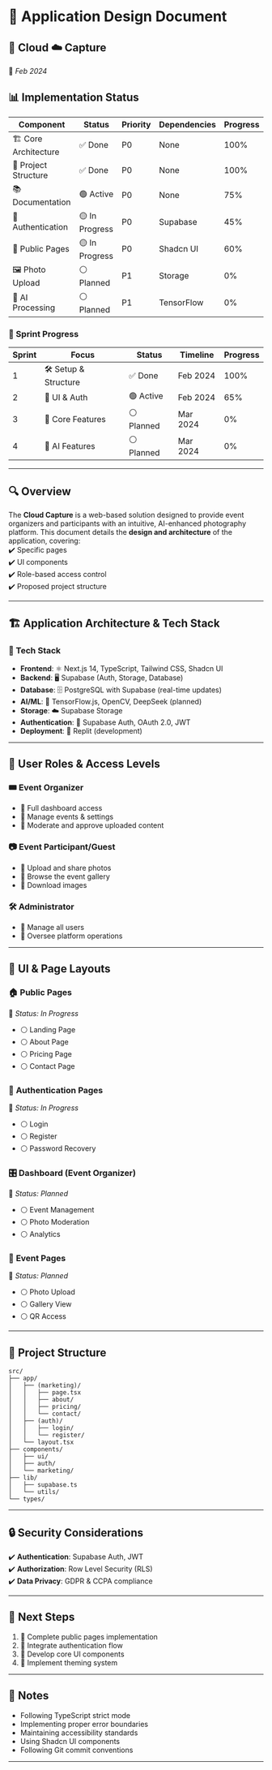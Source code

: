 # 🎨 **Application Design Document**  

## 📸 Cloud ☁️ Capture  
📅 *Feb 2024*  

## 📊 Implementation Status

| Component | Status | Priority | Dependencies | Progress |
|-----------|---------|-----------|--------------|-----------|
| 🏗️ Core Architecture | ✅ Done | P0 | None | 100% |
| 🎨 Project Structure | ✅ Done | P0 | None | 100% |
| 📚 Documentation | 🟢 Active | P0 | None | 75% |
| 🔐 Authentication | 🟡 In Progress | P0 | Supabase | 45% |
| 📱 Public Pages | 🟡 In Progress | P0 | Shadcn UI | 60% |
| 🖼️ Photo Upload | ⚪ Planned | P1 | Storage | 0% |
| 🤖 AI Processing | ⚪ Planned | P1 | TensorFlow | 0% |

### 🎯 Sprint Progress

| Sprint | Focus | Status | Timeline | Progress |
|--------|-------|--------|----------|-----------|
| 1 | 🛠️ Setup & Structure | ✅ Done | Feb 2024 | 100% |
| 2 | 🎨 UI & Auth | 🟢 Active | Feb 2024 | 65% |
| 3 | 📱 Core Features | ⚪ Planned | Mar 2024 | 0% |
| 4 | 🤖 AI Features | ⚪ Planned | Mar 2024 | 0% |

---

## 🔍 Overview  
The **Cloud Capture** is a web-based solution designed to provide event organizers and participants with an intuitive, AI-enhanced photography platform. This document details the **design and architecture** of the application, covering:  
✔️ Specific pages  
✔️ UI components  
✔️ Role-based access control  
✔️ Proposed project structure  

---

## 🏗️ Application Architecture & Tech Stack  

### 🚀 Tech Stack  
- **Frontend**: ⚛️ Next.js 14, TypeScript, Tailwind CSS, Shadcn UI  
- **Backend**: 🖥️ Supabase (Auth, Storage, Database)  
- **Database**: 🗄️ PostgreSQL with Supabase (real-time updates)  
- **AI/ML**: 🤖 TensorFlow.js, OpenCV, DeepSeek (planned)  
- **Storage**: ☁️ Supabase Storage  
- **Authentication**: 🔑 Supabase Auth, OAuth 2.0, JWT  
- **Deployment**: 🚀 Replit (development)  

---

## 👥 User Roles & Access Levels  
### 🎟️ **Event Organizer**  
- 🔹 Full dashboard access  
- 🔹 Manage events & settings  
- 🔹 Moderate and approve uploaded content  

### 📷 **Event Participant/Guest**  
- 🔹 Upload and share photos  
- 🔹 Browse the event gallery  
- 🔹 Download images  

### 🛠️ **Administrator**  
- 🔹 Manage all users  
- 🔹 Oversee platform operations  

---

## 🎨 UI & Page Layouts  

### 🏠 **Public Pages**  
📍 *Status: In Progress*
- ⚪ Landing Page
- ⚪ About Page
- ⚪ Pricing Page
- ⚪ Contact Page

### 🔐 **Authentication Pages**  
📍 *Status: In Progress*
- ⚪ Login
- ⚪ Register
- ⚪ Password Recovery

### 🎛️ **Dashboard (Event Organizer)**  
📍 *Status: Planned*
- ⚪ Event Management
- ⚪ Photo Moderation
- ⚪ Analytics

### 📸 **Event Pages**  
📍 *Status: Planned*
- ⚪ Photo Upload
- ⚪ Gallery View
- ⚪ QR Access

---

## 📂 Project Structure  

```
src/
├── app/
│   ├── (marketing)/
│   │   ├── page.tsx
│   │   ├── about/
│   │   ├── pricing/
│   │   └── contact/
│   ├── (auth)/
│   │   ├── login/
│   │   └── register/
│   └── layout.tsx
├── components/
│   ├── ui/
│   ├── auth/
│   └── marketing/
├── lib/
│   ├── supabase.ts
│   └── utils/
└── types/
```

---

## 🔒 Security Considerations  
✔️ **Authentication**: Supabase Auth, JWT  
✔️ **Authorization**: Row Level Security (RLS)  
✔️ **Data Privacy**: GDPR & CCPA compliance  

---

## 🎯 Next Steps  
1. 🎨 Complete public pages implementation
2. 🔐 Integrate authentication flow
3. 📱 Develop core UI components
4. 🎨 Implement theming system

---

## 📝 Notes  
- Following TypeScript strict mode
- Implementing proper error boundaries
- Maintaining accessibility standards
- Using Shadcn UI components
- Following Git commit conventions

---
